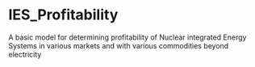 # IES_Profitability
A basic model for determining profitability of Nuclear integrated Energy Systems in various markets and with various commodities beyond electricity
